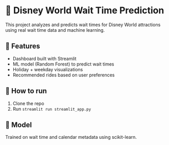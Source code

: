 # 🎢 Disney World Wait Time Prediction

This project analyzes and predicts wait times for Disney World attractions using real wait time data and machine learning.

## 🚀 Features
- Dashboard built with Streamlit
- ML model (Random Forest) to predict wait times
- Holiday + weekday visualizations
- Recommended rides based on user preferences

## 📂 How to run
1. Clone the repo
2. Run `streamlit run streamlit_app.py`

## 🧠 Model
Trained on wait time and calendar metadata using scikit-learn.
